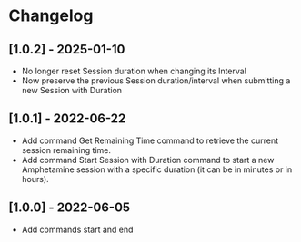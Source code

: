 # Changelog

## [1.0.2] - 2025-01-10

- No longer reset Session duration when changing its Interval
- Now preserve the previous Session duration/interval when submitting a new Session with Duration

## [1.0.1] - 2022-06-22

- Add command Get Remaining Time command to retrieve the current session remaining time.
- Add command Start Session with Duration command to start a new Amphetamine session with a specific duration (it can be in minutes or in hours).

## [1.0.0] - 2022-06-05
- Add commands start and end
